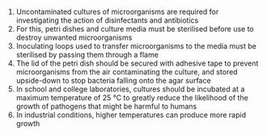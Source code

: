 1. Uncontaminated cultures of microorganisms are required for investigating the action of disinfectants and antibiotics
2. For this, petri dishes and culture media must be sterilised before use to destroy unwanted microorganisms
3. Inoculating loops used to transfer microorganisms to the media must be sterilised by passing them through a flame
4. The lid of the petri dish should be secured with adhesive tape to prevent microorganisms from the air contaminating the culture, and stored upside-down to stop bacteria falling onto the agar surface
5. In school and college laboratories, cultures should be incubated at a maximum temperature of 25 °C to greatly reduce the likelihood of the growth of pathogens that might be harmful to humans
6. In industrial conditions, higher temperatures can produce more rapid growth
